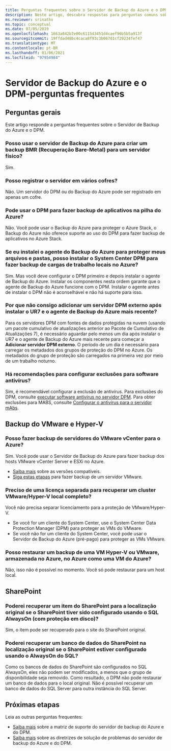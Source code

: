 ```yaml
---
title: Perguntas frequentes sobre o Servidor de Backup do Azure e o DPM
description: Neste artigo, descubra respostas para perguntas comuns sobre o MABS (servidor de Backup do Microsoft Azure) e o DPM (Data Protection Manager).
ms.reviewer: srinathv
ms.topic: conceptual
ms.date: 07/05/2019
ms.openlocfilehash: 1663a842b7e00c611543451d4caef96b5b5a913f
ms.sourcegitcommit: 19ffdad48bc4caca8f93c3b067d1cf29234fef47
ms.translationtype: MT
ms.contentlocale: pt-BR
ms.lasthandoff: 01/06/2021
ms.locfileid: "97954984"
---
```

# <a name="azure-backup-server-and-dpm---faq"></a>Servidor de Backup do Azure e o DPM-perguntas frequentes

## <a name="general-questions"></a>Perguntas gerais

Este artigo responde a perguntas frequentes sobre o Servidor de Backup do Azure e o DPM.

### <a name="can-i-use-azure-backup-server-to-create-a-bare-metal-recovery-bmr-backup-for-a-physical-server"></a>Posso usar o servidor de Backup do Azure para criar um backup BMR (Recuperação Bare-Metal) para um servidor físico?

Sim.

### <a name="can-i-register-the-server-to-multiple-vaults"></a>Posso registrar o servidor em vários cofres?

Não. Um servidor do DPM ou do Backup do Azure pode ser registrado em apenas um cofre.

### <a name="can-i-use-dpm-to-back-up-apps-in-azure-stack"></a>Pode usar o DPM para fazer backup de aplicativos na pilha do Azure?

Não. Você pode usar o Backup do Azure para proteger o Azure Stack, o Backup do Azure não oferece suporte ao uso do DPM para fazer backup de aplicativos no Azure Stack.

### <a name="if-ive-installed-azure-backup-agent-to-protect-my-files-and-folders-can-i-install-system-center-dpm-to-back-up-on-premises-workloads-to-azure"></a>Se eu instalei o agente do Backup do Azure para proteger meus arquivos e pastas, posso instalar o System Center DPM para fazer backup de cargas de trabalho locais no Azure?

Sim. Mas você deve configurar o DPM primeiro e depois instalar o agente de Backup do Azure.  Instalar os componentes nesta ordem garante que o agente de Backup do Azure funcione com o DPM. Instalar o agente antes de instalar o DPM não é aconselhável e não há suporte para isso.

### <a name="why-cant-i-add-an-external-dpm-server-after-installing-ur7-and-latest-azure-backup-agent"></a>Por que não consigo adicionar um servidor DPM externo após instalar o UR7 e o agente de Backup do Azure mais recente?

Para os servidores DPM com fontes de dados protegidas na nuvem (usando um pacote cumulativo de atualizações anterior ao Pacote de Cumulativo de Atualizações 7), é necessário aguardar pelo menos um dia após instalar o UR7 e o agente de Backup do Azure mais recente para começar a **Adicionar servidor DPM externo**. O período de um dia é necessário para carregar os metadados dos grupos de proteção do DPM no Azure. Os metadados do grupo de proteção são carregados na primeira vez por meio de um trabalho noturno.

### <a name="are-there-recommendations-for-configuring-exclusions-for-antivirus-software"></a>Há recomendações para configurar exclusões para software antivírus?

Sim, é recomendável configurar a exclusão de antivírus. Para exclusões do DPM, consulte [executar software antivírus no servidor DPM](/system-center/dpm/run-antivirus-server). Para obter exclusões para MABS, consulte [Configurar o antivírus para o servidor mAbs](backup-azure-mabs-troubleshoot.md#configure-antivirus-for-mabs-server).

## <a name="vmware-and-hyper-v-backup"></a>Backup do VMware e Hyper-V

### <a name="can-i-back-up-vmware-vcenter-servers-to-azure"></a>Posso fazer backup de servidores do VMware vCenter para o Azure?

Sim. Você pode usar o Servidor de Backup do Azure para fazer backup dos hosts VMware vCenter Server e ESXi no Azure.

- [Saiba mais](backup-mabs-protection-matrix.md) sobre as versões compatíveis.
- [Siga estas etapas](backup-azure-backup-server-vmware.md) para fazer backup de um servidor VMware.

### <a name="do-i-need-a-separate-license-to-recover-a-full-on-premises-vmwarehyper-v-cluster"></a>Preciso de uma licença separada para recuperar um cluster VMware/Hyper-V local completo?

Você não precisa separar licenciamento para a proteção de VMware/Hyper-V.

- Se você for um cliente do System Center, use o System Center Data Protection Manager (DPM) para proteger as VMs do VMware.
- Se você não for um cliente do System Center, você pode usar o Servidor de Backup do Azure (pré-pago) para proteger as VMs VMware.

### <a name="can-i-restore-a-backup-of-a-hyper-v-or-vmware-vm-stored-in-azure-to-azure-as-an-azure-vm"></a>Posso restaurar um backup de uma VM Hyper-V ou VMware, armazenada no Azure, no Azure como uma VM do Azure?

Não, isso não é possível no momento. Você só pode restaurar para um host local.

## <a name="sharepoint"></a>SharePoint

### <a name="can-i-recover-a-sharepoint-item-to-the-original-location-if-sharepoint-is-configured-by-using-sql-alwayson-with-protection-on-disk"></a>Poderei recuperar um item do SharePoint para a localização original se o SharePoint tiver sido configurado usando o SQL AlwaysOn (com proteção em disco)?

Sim, o item pode ser recuperado para o site do SharePoint original.

### <a name="can-i-recover-a-sharepoint-database-to-the-original-location-if-sharepoint-is-configured-by-using-sql-alwayson"></a>Poderei recuperar um banco de dados do SharePoint na localização original se o SharePoint estiver configurado usando o AlwaysOn do SQL?

Como os bancos de dados do SharePoint são configurados no SQL AlwaysOn, eles não podem ser modificados, a menos que o grupo de disponibilidade seja removido. Como resultado, o DPM não pode restaurar um banco de dados para o local original. Não é possível recuperar um banco de dados do SQL Server para outra instância do SQL Server.

## <a name="next-steps"></a>Próximas etapas

Leia as outras perguntas frequentes:

- [Saiba mais](backup-support-matrix-mabs-dpm.md) sobre a matriz de suporte do servidor de backup do Azure e do DPM.
- [Saiba mais](backup-azure-mabs-troubleshoot.md) sobre as diretrizes de solução de problemas do servidor de backup do Azure e do DPM.
